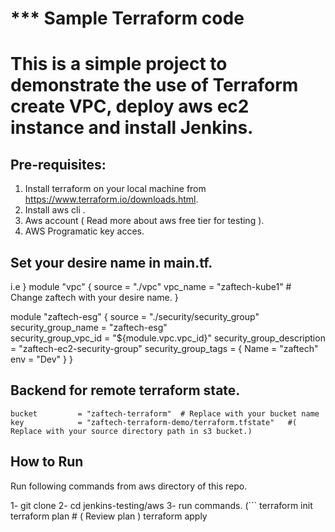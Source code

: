 # *** Sample Terraform code #
# This is a simple project to demonstrate the use of Terraform create VPC, deploy aws ec2 instance and install Jenkins.
## Pre-requisites:
1. Install terraform on your local machine from https://www.terraform.io/downloads.html.
2. Install aws cli  .
3. Aws account ( Read more about aws free tier for testing ).
4. AWS Programatic key acces.

## Set your desire name in main.tf.

i.e 
}
module "vpc" {
    source = "./vpc"
    vpc_name = "zaftech-kube1"   # Change zaftech with your desire name.
}

module "zaftech-esg" {
  source            = "./security/security_group"
  security_group_name = "zaftech-esg"   
  security_group_vpc_id  = "${module.vpc.vpc_id}"
  security_group_description = "zaftech-ec2-security-group"
  security_group_tags = {
    Name   = "zaftech"
    env    = "Dev"
  }
}

## Backend for remote terraform state.
    bucket         = "zaftech-terraform"  # Replace with your bucket name
    key            = "zaftech-terraform-demo/terraform.tfstate"   #( Replace with your source directory path in s3 bucket.)

## How to Run 
Run following commands from aws directory of this repo.

1- git clone 
2- cd jenkins-testing/aws
3- run commands.
(```
terraform init 
terraform plan # ( Review plan )
terraform apply
```)
